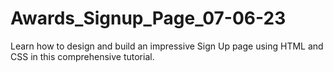 # Awards_Signup_Page_07-06-23
Learn how to design and build an impressive Sign Up page using HTML and CSS in this comprehensive tutorial.
